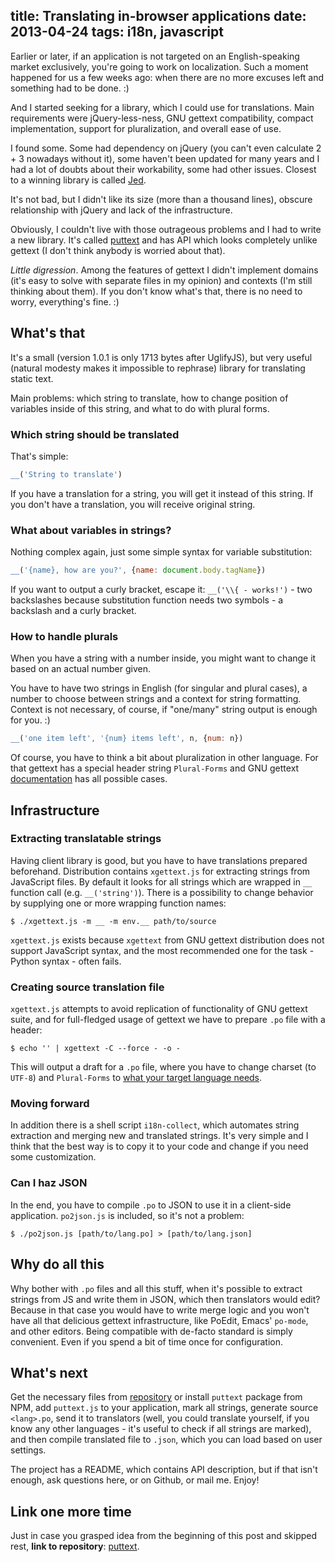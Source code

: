 title: Translating in-browser applications
date: 2013-04-24
tags: i18n, javascript
----

Earlier or later, if an application is not targeted on an English-speaking
market exclusively, you're going to work on localization. Such a moment happened
for us a few weeks ago: when there are no more excuses left and something
had to be done. :)

And I started seeking for a library, which I could use for translations. Main
requirements were jQuery-less-ness, GNU gettext compatibility, compact
implementation, support for pluralization, and overall ease of use.

I found some. Some had dependency on jQuery (you can't even calculate 2 + 3
nowadays without it), some haven't been updated for many years and I had a lot
of doubts about their workability, some had other issues. Closest to a winning
library is called [Jed](http://slexaxton.github.io/Jed/).

It's not bad, but I didn't like its size (more than a thousand lines), obscure
relationship with jQuery and lack of the infrastructure.

Obviously, I couldn't live with those outrageous problems and I had to write a
new library. It's called [puttext](https://github.com/socialabs/puttext) and has
API which looks completely unlike gettext (I don't think anybody is worried
about that).

*Little digression*. Among the features of gettext I didn't implement domains
(it's easy to solve with separate files in my opinion) and contexts (I'm still
thinking about them). If you don't know what's that, there is no need to worry,
everything's fine. :)

## What's that

It's a small (version 1.0.1 is only 1713 bytes after UglifyJS), but very useful
(natural modesty makes it impossible to rephrase) library for translating static
text.

Main problems: which string to translate, how to change position of variables
inside of this string, and what to do with plural forms.

### Which string should be translated

That's simple:

```javascript
__('String to translate')
```

If you have a translation for a string, you will get it instead of this
string. If you don't have a translation, you will receive original string.

### What about variables in strings?

Nothing complex again, just some simple syntax for variable substitution:

```javascript
__('{name}, how are you?', {name: document.body.tagName})
```

If you want to output a curly bracket, escape it: `__('\\{ - works!')` - two
backslashes because substitution function needs two symbols - a backslash and a
curly bracket.

### How to handle plurals

When you have a string with a number inside, you might want to change it based
on an actual number given.

You have to have two strings in English (for singular and plural cases), a
number to choose between strings and a context for string formatting. Context is
not necessary, of course, if "one/many" string output is enough for you. :)

```javascript
__('one item left', '{num} items left', n, {num: n})
```

Of course, you have to think a bit about pluralization in other language. For
that gettext has a special header string `Plural-Forms` and GNU gettext
[documentation][1] has all possible cases.

[1]: http://www.gnu.org/software/gettext/manual/html_node/Plural-forms.html

## Infrastructure

### Extracting translatable strings

Having client library is good, but you have to have translations prepared
beforehand. Distribution contains `xgettext.js` for extracting strings from
JavaScript files. By default it looks for all strings which are wrapped in `__`
function call (e.g. `__('string')`). There is a possibility to change behavior
by supplying one or more wrapping function names:


```shell
$ ./xgettext.js -m __ -m env.__ path/to/source
```

`xgettext.js` exists because `xgettext` from GNU gettext distribution does not
support JavaScript syntax, and the most recommended one for the task - Python
syntax - often fails.

### Creating source translation file

`xgettext.js` attempts to avoid replication of functionality of GNU gettext
suite, and for full-fledged usage of gettext we have to prepare `.po` file with
a header:

```shell
$ echo '' | xgettext -C --force - -o -
```

This will output a draft for a `.po` file, where you have to change charset (to
`UTF-8`) and `Plural-Forms` to [what your target language needs][1].

### Moving forward

In addition there is a shell script `i18n-collect`, which automates string
extraction and merging new and translated strings. It's very simple and I think
that the best way is to copy it to your code and change if you need some
customization.

### Can I haz JSON

In the end, you have to compile `.po` to JSON to use it in a client-side
application. `po2json.js` is included, so it's not a problem:

```shell
$ ./po2json.js [path/to/lang.po] > [path/to/lang.json]
```

## Why do all this

Why bother with `.po` files and all this stuff, when it's possible to extract
strings from JS and write them in JSON, which then translators would edit?
Because in that case you would have to write merge logic and you won't have all
that delicious gettext infrastructure, like PoEdit, Emacs' `po-mode`, and other
editors. Being compatible with de-facto standard is simply convenient. Even if
you spend a bit of time once for configuration.

## What's next

Get the necessary files from [repository][puttext] or install `puttext` package
from NPM, add `puttext.js` to your application, mark all strings, generate
source `<lang>.po`, send it to translators (well, you could translate yourself,
if you know any other languages - it's useful to check if all strings are
marked), and then compile translated file to `.json`, which you can load
based on user settings.

The project has a README, which contains API description, but if that isn't
enough, ask questions here, or on Github, or mail me. Enjoy!

## Link one more time

Just in case you grasped idea from the beginning of this post and skipped rest,
**link to repository**: [puttext][].

[puttext]: https://github.com/socialabs/puttext
